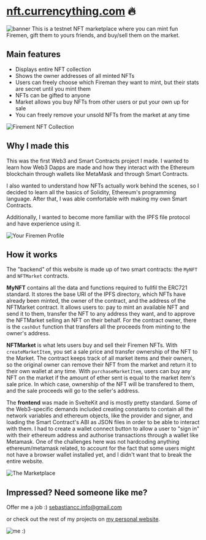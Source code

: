 ﻿# [nft.currencything.com](http://nft.currencything.com/) 🔥
![banner](https://i.imgur.com/YnidaNH.png)
This is a testnet NFT marketplace where you can mint fun Firemen, gift them to yours friends, and buy/sell them on the market.

## Main features

 - Displays entire NFT collection
 - Shows the owner addresses of all minted NFTs
 - Users can freely choose which Fireman they want to mint, but their stats are secret until you mint them
 - NFTs can be gifted to anyone
 - Market allows you buy NFTs from other users or put your own up for sale
 - You can freely remove your unsold NFTs from the market at any time

![Firement NFT Collection](https://i.imgur.com/GMPM1kD.png)

## Why I made this
This was the first Web3 and Smart Contracts project I made. I wanted to learn how Web3 Dapps are made and how they interact with the Ethereum blockchain through wallets like MetaMask and through Smart Contracts.

I also wanted to understand how NFTs actually work behind the scenes, so I decided to learn all the basics of Solidity, Ethereum's programming language. After that, I was able comfortable with making my own Smart Contracts.

Additionally, I wanted to become more familiar with the IPFS file protocol and have experience using it.

![Your Firemen Profile](https://i.imgur.com/lY2eiaT.gif)

## How it works
The "backend" of this website is made up of two smart contracts: the `MyNFT` and `NFTMarket` contracts.

**MyNFT** contains all the data and functions required to fullfil the ERC721 standard. It stores the base URI of the IPFS directory, which NFTs have already been minted, the owner of the contract, and the address of the NFTMarket contract. It allows users to: pay to mint an available NFT and send it to them, transfer the NFT to any address they want, and to approve the NFTMarket selling an NFT on their behalf. For the contract owner, there is the `cashOut` function that transfers all the proceeds from minting to the owner's address.

**NFTMarket** is what lets users buy and sell their Firemen NFTs. With `createMarketItem`, you set a sale price and transfer ownership of the NFT to the Market. The contract keeps track of all market items and their owners, so the original owner can remove their NFT from the market and return it to their own wallet at any time. With `purchaseMarketItem`, users can buy any NFT on the market if the amount of ether sent is equal to the market item's sale price. In which case, ownership of the NFT will be transfered to them, and the sale proceeds will go to the seller's address.

The **frontend** was made in SvelteKit and is mostly pretty standard. Some of the Web3-specific demands included creating constants to contain all the network variables and ethereum objects, like the provider and signer, and loading the Smart Contract's ABI as JSON files in order to be able to interact with them. I had to create a wallet connect button to allow a user to "sign in" with their ethereum address and authorise transactions through a wallet like Metamask. One of the challenges here was not hardcoding anything ethereum/metamask related, to account for the fact that some users might not have a browser wallet installed yet, and I didn't want that to break the entire website.

![The Marketplace](https://i.imgur.com/XleC4Cz.gif)

## Impressed? Need someone like me?
Offer me a job :)
sebastiancc.info@gmail.com

or check out the rest of my projects on [my personal website](https://sam.freelancepolice.org/).

![me :)](https://sam.freelancepolice.org/static/images/photo.webp)



